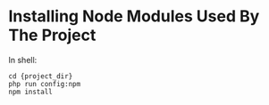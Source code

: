 # Installing Node Modules Used By The Project #

In shell:

    cd {project_dir}
    php run config:npm
    npm install